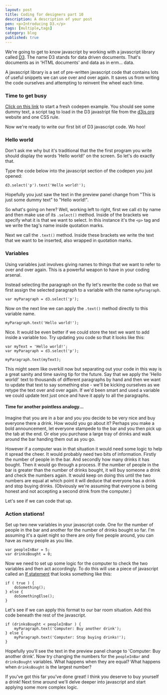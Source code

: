 ```yaml
---
layout: post
title: Coding for designers part 10
description: A description of your post
pen: <p>Introducing D3.</p>
tags: [multiple,tags]
category: blog
published: true
---
```


We're going to get to know javascript by working with a javascript library called [D3](http://d3js.org). The name D3 stands for data driven documents. That's documents as in 'HTML documents' and data as in erm... data.

A javascript library is a set of pre-written javascript code that contains lots of useful snippets we can use over and over again. It saves us from writing the code ourselves and attempting to reinvent the wheel each time.

### Time to get busy

<a href="http://codepen.io/pen/def?fork=pFkHz" target="_blank">Click on this link</a> to start a fresh codepen example. You should see some dummy text, a script tag to load in the D3 javastript file from the [d3js.org](http://d3js.org) website and one CSS rule.

Now we're ready to write our first bit of D3 javascript code. Wo hoo!

### Hello world

Don't ask me why but it's traditional that the the first program you write should display the words 'Hello world!' on the screen. So let's do exactly that.

Type the code below into the javascript section of the codepen you just opened:

	d3.select('p').text('Hello world!');

Hopefully you just saw the text in the preview panel change from "This is just some dummy text" to "Hello world!".

So what's going on here? Well, working left to right, first we call `d3` by name and then make use of its `.select()` method. Inside of the brackets we specify what it is that we want to select. In this instance it's the `<p>` tag and we write the tag's name inside quotation marks. 

Next we call the `.text()` method. Inside these brackets we write the text that we want to be inserted, also wrapped in quotation marks.

### Variables

Using variables just involves giving names to things that we want to refer to over and over again. This is a powerful weapon to have in your coding arsenal. 

Instead selecting the paragraph on the fly let's rewrite the code so that we first assign the selected paragraph to a variable with the name `myParagraph`.

	var myParagraph = d3.select('p');

Now on the next line we can apply the `.text()` method directly to this variable name.

	myParagraph.text('Hello world!');

Nice. It would be even better if we could store the text we want to add inside a variable too. Try updating you code so that it looks like this:

	var myText = 'Hello world!';
	var myParagraph = d3.select('p');

	myParagraph.text(myText);

This might seem like overkill now but separating out your code in this way is a great sanity and time saving tip for the future. Say that we apply the 'Hello world!' text to thousands of different paragraphs by hand and then we want to update that text to say something else - we'll be kicking ourselves as we retype the text over and over again. If we'd been smart and used a variable we could update text just once and have it apply to all the paragraphs.

#### Time for another pointless analogy...

Imagine that you are in a bar and you you decide to be very nice and buy everyone there a drink. How would you go about it? Perhaps you make a bold announcement, let everyone stampede to the bar and you then pick up the tab at the end. Or else you purchase a large tray of drinks and walk around the bar handing them out as you go.

However if a computer was in that situation it would need some logic to help it spread the cheer. It would probably need two bits of information. Firstly the number of people in the bar. And secondly how many drinks it has bought. Then it would go through a process. If the number of people in the bar is greater than the number of drinks bought, it will buy someone a drink and check the numbers again. It would keep on doing this until the two numbers are equal at which point it will deduce that everyone has a drink and stop buying drinks. (Obviously we're assuming that everyone is being honest and not accepting a second drink from the computer.)

Let's see if we can code that up.

### Action stations!

Set up two new variables in your javascript code. One for the number of people in the bar and another for the number of drinks bought so far. I'm assuming it's a quiet night so there are only five people around, you can have as many people as you like.

	var peopleInBar = 5;
	var drinksBought = 0;

Now we need to set up some logic for the computer to check the two variables and then act accordingly. To do this will use a piece of javascript called an [If statement](https://developer.mozilla.org/en-US/docs/Web/JavaScript/Reference/Statements/if...else) that looks something like this:

	if ( true ) {
		doSomething();
	} else {
		doSomethingElse();
	}

Let's see if we can apply this format to our bar room situation. Add this code beneath the rest of the javascript.

	if (drinksBought < peopleInBar ) {
		myParagraph.text('Computer: Buy another drink');
	} else {
		myParagraph.text('Computer: Stop buying drinks!');
	}

Hopefully you'll see the text in the preview panel change to 'Computer: Buy another drink'. Now try changing the numbers for the  `peopleInBar` and `drinksBought` variables. What happens when they are equal? What happens when `drinksBought` is the largest number?

If you've got this far you've done great! I think you deserve to buy yourself a drink! Next time around we'll delve deeper into javascript and start applying some more complex logic. 
 